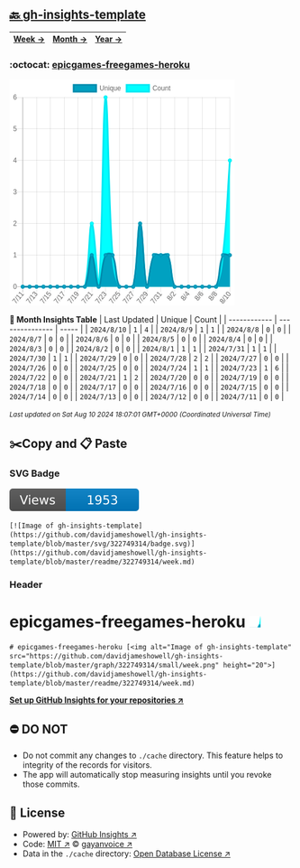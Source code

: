 ## [🔙 gh-insights-template](https://github.com/davidjameshowell/gh-insights-template)
| [**Week →**](https://github.com/davidjameshowell/gh-insights-template/blob/master/readme/322749314/week.md) | [**Month →**](https://github.com/davidjameshowell/gh-insights-template/blob/master/readme/322749314/month.md) | [**Year →**](https://github.com/davidjameshowell/gh-insights-template/blob/master/readme/322749314/year.md) |
 | ------------ | --------------- | ----- |

### :octocat: [epicgames-freegames-heroku](https://github.com/davidjameshowell/epicgames-freegames-heroku)
![Image of gh-insights-template](https://github.com/davidjameshowell/gh-insights-template/blob/master/graph/322749314/large/month.png)

**:calendar: Month Insights Table**
| Last Updated | Unique | Count |
 | ------------ | --------------- | ----- |
 | `2024/8/10` |  `1` | `4` |
 | `2024/8/9` |  `1` | `1` |
 | `2024/8/8` |  `0` | `0` |
 | `2024/8/7` |  `0` | `0` |
 | `2024/8/6` |  `0` | `0` |
 | `2024/8/5` |  `0` | `0` |
 | `2024/8/4` |  `0` | `0` |
 | `2024/8/3` |  `0` | `0` |
 | `2024/8/2` |  `0` | `0` |
 | `2024/8/1` |  `1` | `1` |
 | `2024/7/31` |  `1` | `1` |
 | `2024/7/30` |  `1` | `1` |
 | `2024/7/29` |  `0` | `0` |
 | `2024/7/28` |  `2` | `2` |
 | `2024/7/27` |  `0` | `0` |
 | `2024/7/26` |  `0` | `0` |
 | `2024/7/25` |  `0` | `0` |
 | `2024/7/24` |  `1` | `1` |
 | `2024/7/23` |  `1` | `6` |
 | `2024/7/22` |  `0` | `0` |
 | `2024/7/21` |  `1` | `2` |
 | `2024/7/20` |  `0` | `0` |
 | `2024/7/19` |  `0` | `0` |
 | `2024/7/18` |  `0` | `0` |
 | `2024/7/17` |  `0` | `0` |
 | `2024/7/16` |  `0` | `0` |
 | `2024/7/15` |  `0` | `0` |
 | `2024/7/14` |  `0` | `0` |
 | `2024/7/13` |  `0` | `0` |
 | `2024/7/12` |  `0` | `0` |
 | `2024/7/11` |  `0` | `0` |

<small><i>Last updated on Sat Aug 10 2024 18:07:01 GMT+0000 (Coordinated Universal Time)</i></small>

## ✂️Copy and 📋 Paste
### SVG Badge
[![Image of gh-insights-template](https://github.com/davidjameshowell/gh-insights-template/blob/master/svg/322749314/badge.svg)](https://github.com/davidjameshowell/gh-insights-template/blob/master/readme/322749314/week.md)
```readme
[![Image of gh-insights-template](https://github.com/davidjameshowell/gh-insights-template/blob/master/svg/322749314/badge.svg)](https://github.com/davidjameshowell/gh-insights-template/blob/master/readme/322749314/week.md)
```
### Header
# epicgames-freegames-heroku [<img alt="Image of gh-insights-template" src="https://github.com/davidjameshowell/gh-insights-template/blob/master/graph/322749314/small/week.png" height="20">](https://github.com/davidjameshowell/gh-insights-template/blob/master/readme/322749314/week.md)
```readme
# epicgames-freegames-heroku [<img alt="Image of gh-insights-template" src="https://github.com/davidjameshowell/gh-insights-template/blob/master/graph/322749314/small/week.png" height="20">](https://github.com/davidjameshowell/gh-insights-template/blob/master/readme/322749314/week.md)
```
[**Set up GitHub Insights for your repositories ↗️**](https://github.com/gayanvoice/github-insights)
## ⛔ DO NOT
- Do not commit any changes to `./cache` directory. This feature helps to integrity of the records for visitors.
- The app will automatically stop measuring insights until you revoke those commits.
## 📄 License
- Powered by: [GitHub Insights ↗️](https://github.com/gayanvoice/github-insights)
- Code: [MIT ↗️](./LICENSE) © [gayanvoice ↗️](https://github.com/gayanvoice)
- Data in the `./cache` directory: [Open Database License ↗️](https://opendatacommons.org/licenses/odbl/1-0/)